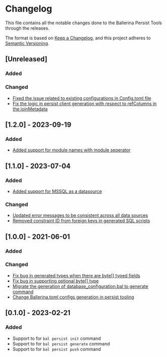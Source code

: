 # Changelog
This file contains all the notable changes done to the Ballerina Persist Tools through the releases.

The format is based on [Keep a Changelog](https://keepachangelog.com/en/1.0.0/),
and this project adheres to [Semantic Versioning](https://semver.org/spec/v2.0.0.html).

## [Unreleased]

### Added

### Changed
- [Fixed the issue related to existing configurations in Config.toml file](https://github.com/ballerina-platform/persist-tools/issues/314)
- [Fix the logic in persist client generation with respect to refColumns in the joinMetadata](https://github.com/ballerina-platform/persist-tools/issues/312)

## [1.2.0] - 2023-09-19

### Added
- [Added support for module names with module seperator](https://github.com/ballerina-platform/persist-tools/issues/273)

## [1.1.0] - 2023-07-04

### Added
- [Added support for MSSQL as a datasource](https://github.com/ballerina-platform/ballerina-standard-library/issues/4506)

### Changed
- [Updated error messages to be consistent across all data sources](https://github.com/ballerina-platform/ballerina-standard-library/issues/4360)
- [Removed constraint ID from foreign keys in generated SQL scripts](https://github.com/ballerina-platform/ballerina-standard-library/issues/4581)


## [1.0.0] - 2021-06-01

### Added

### Changed
- [Fix bug in generated types when there are byte[] typed fields](https://github.com/ballerina-platform/ballerina-standard-library/issues/4075)
- [Fix bug in supporting optional byte[] type](https://github.com/ballerina-platform/ballerina-standard-library/issues/4074)
- [Migrate the generation of database_configuration.bal to generate command](https://github.com/ballerina-platform/ballerina-standard-library/issues/4118)
- [Change Ballerina.toml configs generation in persist tooling](https://github.com/ballerina-platform/ballerina-standard-library/issues/4135)

## [0.1.0] - 2023-02-21

### Added
 
- Support to for `bal persist init` command
- Support to for `bal persist generate` command
- Support to for `bal persist push` command
